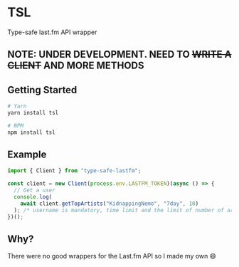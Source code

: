 # TSL

Type-safe last.fm API wrapper

## NOTE: UNDER DEVELOPMENT. NEED TO ~~WRITE A CLIENT~~ AND MORE METHODS

## Getting Started

```bash
# Yarn
yarn install tsl

# NPM
npm install tsl
```

## Example

```ts
import { Client } from "type-safe-lastfm";

const client = new Client(process.env.LASTFM_TOKEN)(async () => {
  // Get a user
  console.log(
    await client.getTopArtists("KidnappingNemo", "7day", 10)
  ); /* username is mandatory, time limit and the limit of number of artists is optional */
})();
```

## Why?
There were no good wrappers for the Last.fm API so I made my own :smile: